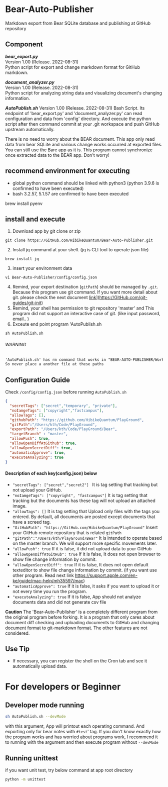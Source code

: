 # Bear-Auto-Publisher
Markdown export from Bear SQLite database and publishing at GitHub repository

## Component
***bear_export.py***   
Version 1.00 (Release. 2022-08-31)  
Python script for export and change markdown format for GitHub markdown.

***document_analyzer.py***   
Version 1.00 (Release. 2022-08-31)  
Python script for analyzing string data and visualizing document's changing information.

***AutoPublish.sh***
Version 1.00 (Release. 2022-08-31)
Bash Script. Its endpoint of 'bear_export.py' and 'document_analyzer.py' can read configuration and data from 'config' directory. And execute the python script after then command commit at your .git workspace and push GitHub upstream automatically.

There is no need to worry about the BEAR document. This app only read data from bear SQLite and various change works occurred at exported files. You can still use the Bare app as it is. This program cannot synchronize once extracted data to the BEAR app. Don't worry!

## recommend environment for executing
- global python command should be linked with python3 (python 3.9.6 is confirmed to have been executed)
- bash 3.2.57, 5.1.57 are confirmed to have been executed

brew install pyenv

## install and execute
1. Download app by git clone or zip
```
git clone https://GitHub.com/HibikeQuantum/Bear-Auto-Publisher.git
```
2. Install jq command at your shell. (jq is CLI tool to operate json file)
```
brew install jq
```
3. insert your environment data
```
vi Bear-Auto-Publisher/config/config.json
```
4. Remind, your export destination (`gitPath`) should be managed by `.git`. Because this program use git command. If you want more detail about git. please check the next document [link](https://GitHub.com/git-guides/git-init)](https://GitHub.com/git-guides/git-init)
5. Remind, your shell has permission to git repository 'master' and This program did not support an interactive case of git. (like input password, email.. )
6. Exceute end point program 'AutoPublish.sh 
```
sh AutoPublish.sh
```

###### WARNING
```diff
'AutoPublish.sh' has rm command that works in "BEAR-AUTO-PUBLISHER/Working" directory and "exportPath" directory
So never place a another file at these paths
```

## Configuration Guide
Check `/config/config.json` before running `AutoPublish.sh`
```json
{
  "secretTags": ["secret","temporary", "private"],
  "noIamgeTags": ["copyright","fastcampus"],
  "allowTags": [],
  "githubPath": "https://github.com/HibikeQuantum/PlayGround",
  "gitPath":"/Users/kth/Code/PlayGround",
  "exportPath": "/Users/kth/Code/PlayGround/Bear",
  "targetBranch" : "master",
  "allowPush": true,
  "allowOpenDiffAtGithub": true,
  "allowOpenSecretDiff": true,
  "automaticApprove": true,
  "executeAnalyzing": true
}
```
#### Description of each key(config.json) below
- `"secretTags": ["secret","secret2"] ` It is tag setting that tracking but not upload your GitHub.
- `"noIamgeTags": ["copyright", "fastcampus"]` It is tag setting that tracking but the documents has these tag will not upload an attached image.
- `"allowTags": []` It is tag setting that Upload only files with the tags you entered. By default, all documents are posted except documents that have a screed tag.
- `"GitHubPath": "https://GitHub.com/HibikeQuantum/PlayGround"` Insert your GitHub remote repository that is related `gitPath`
- `"gitPath":"/Users/kth/PlayGround/Bear"` It is intended to operate based on the master branch. We will support more specific movements later.
- `"allowPush": true` If it is false, it did not upload data to your GitHub
- `"allowOpenDiffAtGitHub": true` If it is false, It does not open browser to show file change information by commit.
- `"allowOpenSecretDiff": true` If it is false, It does not open default texteditor to show file change information by commit. (if you want use other program.  Read next link https://support.apple.com/en-ke/guide/mac-help/mh35597/mac)
- `"automaticApprove": true` If it is false, it asks if you want to upload it or not every time you run the program.
- `"executeAnalyzing": true` If it is false, App should not analyze documents data and did not generate csv file

**Caution**
The 'Bear-Auto-Publisher' is a completely different program from the original program before forking. 
It is a program that only cares about document diff checking and uploading documents to GitHub and changing document format to git-markdown format.
The other features are not considered.

## Use Tip
- If necessary, you can register the shell on the Cron tab and see it automatically upload data.

# For developers or Beginner
## Developer mode running
```bash
sh AutoPublish.sh --devMode
```
with this argument, App will printout each operating command. And exporting only for bear notes with `#test`' tag.
If you don't know exactly how the program works and has worried about programs work, I recommend it to running with the argument and then execute program without `--devMode`

## Running unittest
if you want unit test, try below command at app root directory
```bash
python -m unittest
```
